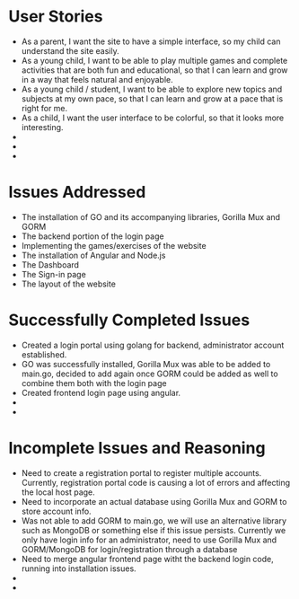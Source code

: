 # User Stories
- As a parent, I want the site to have a simple interface, so my child can understand the site easily.
- As a young child, I want to be able to play multiple games and complete activities that are both fun and educational, so that I can learn and grow in a way that feels natural and enjoyable.
- As a young child / student, I want to be able to explore new topics and subjects at my own pace, so that I can learn and grow at a pace that is right for me.
- As a child, I want the user interface to be colorful, so that it looks more interesting.
-
-
-

# Issues Addressed
- The installation of GO and its accompanying libraries, Gorilla Mux and GORM
- The backend portion of the login page
- Implementing the games/exercises of the website
- The installation of Angular and Node.js
- The Dashboard
- The Sign-in page
- The layout of the website

# Successfully Completed Issues
- Created a login portal using golang for backend, administrator account established.
- GO was successfully installed, Gorilla Mux was able to be added to main.go, decided to add again once GORM could be added as well to combine them both with the login page
- Created frontend login page using angular.
-
-

# Incomplete Issues and Reasoning
- Need to create a registration portal to register multiple accounts. Currently, registration portal code is causing a lot of errors and affecting the local host page.
- Need to incorporate an actual database using Gorilla Mux and GORM to store account info. 
- Was not able to add GORM to main.go, we will use an alternative library such as MongoDB or something else if this issue persists. Currently we only have login info for an administrator, need to use Gorilla Mux and GORM/MongoDB for login/registration through a database
- Need to merge angular frontend page witht the backend login code, running into installation issues.
-
-
